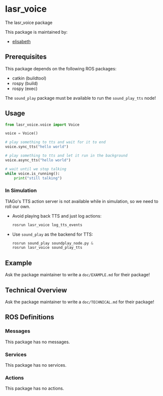 # lasr_voice

The lasr_voice package

This package is maintained by:
- [elisabeth](mailto:elisabeth@todo.todo)

## Prerequisites

This package depends on the following ROS packages:
- catkin (buildtool)
- rospy (build)
- rospy (exec)

The `sound_play` package must be available to run the `sound_play_tts` node!

## Usage

```python
from lasr_voice.voice import Voice

voice = Voice()

# play something to tts and wait for it to end
voice.sync_tts("hello world")

# play something to tts and let it run in the background
voice.async_tts("hello world")

# wait until we stop talking
while voice.is_running():
    print("still talking")
```

### In Simulation

TIAGo's TTS action server is not available while in simulation, so we need to roll our own.

- Avoid playing back TTS and just log actions:

  ```python
  rosrun lasr_voice log_tts_events
  ```

- Use `sound_play` as the backend for TTS:

  ```python
  rosrun sound_play soundplay_node.py &
  rosrun lasr_voice sound_play_tts
  ```

## Example

Ask the package maintainer to write a `doc/EXAMPLE.md` for their package!

## Technical Overview

Ask the package maintainer to write a `doc/TECHNICAL.md` for their package!

## ROS Definitions

### Messages

This package has no messages.

### Services

This package has no services.

### Actions

This package has no actions.
